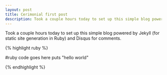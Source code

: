 ```yaml
---
layout: post
title: Cerimonial first post
description: Took a couple hours today to set up this simple blog powered by Jekyll..
---
```


Took a couple hours today to set up this simple blog powered by Jekyll
(for static site generation in Ruby) and Disqus for comments.

{% highlight ruby %}

#ruby code goes here
puts "hello world"

{% endhighlight %}
